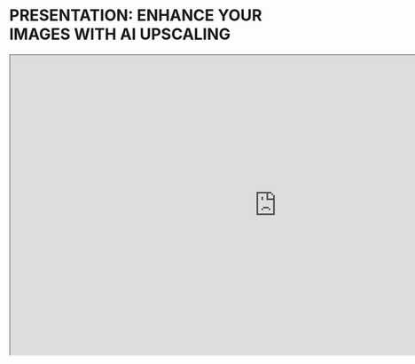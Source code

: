 # PRESENTATION: ENHANCE YOUR IMAGES WITH AI UPSCALING

<iframe src="https://drive.google.com/file/d/1_fhEO2M0-9zR23eIFhs8DHgGVGhzFu-j/preview" width="960" height="540" allow="autoplay">
</iframe>

